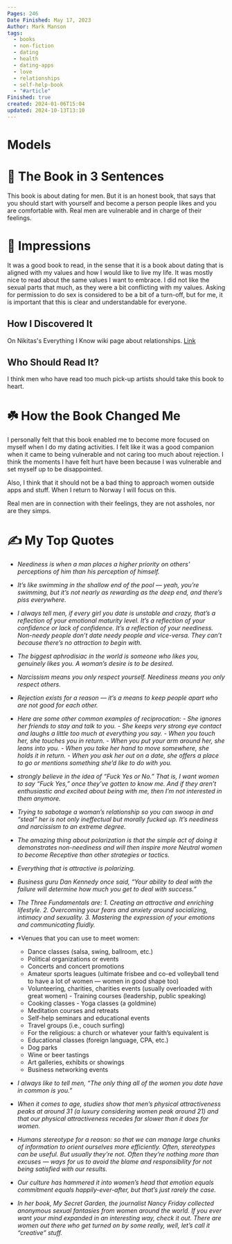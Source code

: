 ```yaml
---
Pages: 246
Date Finished: May 17, 2023
Author: Mark Manson
tags:
  - books
  - non-fiction
  - dating
  - health
  - dating-apps
  - love
  - relationships
  - self-help-book
  - "#article"
Finished: true
created: 2024-01-06T15:04
updated: 2024-10-13T13:10
---
```

# Models

# 🚀 The Book in 3 Sentences
This book is about dating for men. But it is an honest book, that says that you should start with yourself and become a person people likes and you are comfortable with. Real men are vulnerable and in charge of their feelings.

# 🎨 Impressions
It was a good book to read, in the sense that it is a book about dating that is aligned with my values and how I would like to live my life. It was mostly nice to read about the same values I want to embrace. I did not like the sexual parts that much, as they were a bit conflicting with my values. Asking for permission to do sex is considered to be a bit of a turn-off, but for me, it is important that this is clear and understandable for everyone.

## How I Discovered It
On Nikitas's Everything I Know wiki page about relationships. [Link](https://wiki.nikiv.dev/relationships/seduction)

## Who Should Read It?

I think men who have read too much pick-up artists should take this book to heart. 
# ☘️ How the Book Changed Me
I personally felt that this book enabled me to become more focused on myself when I do my dating activities. I felt like it was a good companion when it came to being vulnerable and not caring too much about rejection. I think the moments I have felt hurt have been because I was vulnerable and set myself up to be disappointed.

Also, I think that it should not be a bad thing to approach women outside apps and stuff. When I return to Norway I will focus on this. 

Real men are in connection with their feelings, they are not assholes, nor are they simps. 

# ✍️ My Top  Quotes

- *Neediness is when a man places a higher priority on others’ perceptions of him than his perception of himself.* 
 
- *It’s like swimming in the shallow end of the pool — yeah, you’re swimming, but it’s not nearly as rewarding as the deep end, and there’s piss everywhere.* 
 
- *I always tell men, if every girl you date is unstable and crazy, that’s a reflection of your emotional maturity level. It’s a reflection of your confidence or lack of confidence. It’s a reflection of your neediness. Non-needy people don’t date needy people and vice-versa. They can’t because there’s no attraction to begin with.* 
 
- *The biggest aphrodisiac in the world is someone who likes you, genuinely likes you. A woman’s desire is to be desired.* 
 
- *Narcissism means you only respect yourself. Neediness means you only respect others.* 
 
- *Rejection exists for a reason — it’s a means to keep people apart who are not good for each other.* 
 
- *Here are some other common examples of reciprocation: - She ignores her friends to stay and talk to you. - She keeps very strong eye contact and laughs a little too much at everything you say. - When you touch her, she touches you in return. - When you put your arm around her, she leans into you. - When you take her hand to move somewhere, she holds it in return. - When you ask her out on a date, she offers a place to go or mentions something she’d like to do with you.* 
 
- *strongly believe in the idea of “Fuck Yes or No.” That is, I want women to say “Fuck Yes,” once they’ve gotten to know me. And if they aren’t enthusiastic and excited about being with me, then I’m not interested in them anymore.* 
 
- *Trying to sabotage a woman’s relationship so you can swoop in and “steal” her is not only ineffectual but morally fucked up. It’s neediness and narcissism to an extreme degree.* 
 
- *The amazing thing about polarization is that the simple act of doing it demonstrates non-neediness and will then inspire more Neutral women to become Receptive than other strategies or tactics.* 
 
- *Everything that is attractive is polarizing.* 
 
- *Business guru Dan Kennedy once said, “Your ability to deal with the failure will determine how much you get to deal with success.”* 
 
- *The Three Fundamentals are: 1. Creating an attractive and enriching lifestyle. 2. Overcoming your fears and anxiety around socializing, intimacy and sexuality. 3. Mastering the expression of your emotions and communicating fluidly.* 
 
- *Venues that you can use to meet women: 
	- Dance classes (salsa, swing, ballroom, etc.) 
	- Political organizations or events 
	- Concerts and concert promotions 
	- Amateur sports leagues (ultimate frisbee and co-ed volleyball tend to have a lot of women — women in good shape too) 
	- Volunteering, charities, charities events (usually overloaded with great women) - Training courses (leadership, public speaking) 
	- Cooking classes - Yoga classes (a goldmine)
	- Meditation courses and retreats 
	- Self-help seminars and educational events 
	- Travel groups (i.e., couch surfing) 
	- For the religious: a church or whatever your faith’s equivalent is 
	- Educational classes (foreign language, CPA, etc.) 
	- Dog parks 
	- Wine or beer tastings 
	- Art galleries, exhibits or showings 
	- Business networking events
 
- *I always like to tell men, “The only thing all of the women you date have in common is you.”* 
 
- *When it comes to age, studies show that men’s physical attractiveness peaks at around 31 (a luxury considering women peak around 21) and that our physical attractiveness recedes far slower than it does for women.* 
 
- *Humans stereotype for a reason: so that we can manage large chunks of information to orient ourselves more efficiently. Often, stereotypes can be useful. But usually they’re not. Often they’re nothing more than excuses — ways for us to avoid the blame and responsibility for not being satisfied with our results.* 
 
- *Our culture has hammered it into women’s head that emotion equals commitment equals happily-ever-after, but that’s just rarely the case.* 
 
- *In her book, My Secret Garden, the journalist Nancy Friday collected anonymous sexual fantasies from women around the world. If you ever want your mind expanded in an interesting way, check it out. There are women out there who get turned on by some really, well, let’s call it “creative” stuff.* 
 
